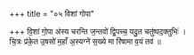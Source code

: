 +++
title = "०५ विशां गोपा"

+++
वि॒शां गो॒पा अ॑स्य चरन्ति ज॒न्तवो॑ द्वि॒पच्च॒ यदु॒त चतु॑ष्पद॒क्तुभिः॑ ।  
चि॒त्रः प्र॑के॒त उ॒षसो॑ म॒हाँ अ॒स्यग्ने॑ स॒ख्ये मा रि॑षामा व॒यं तव॑ ॥